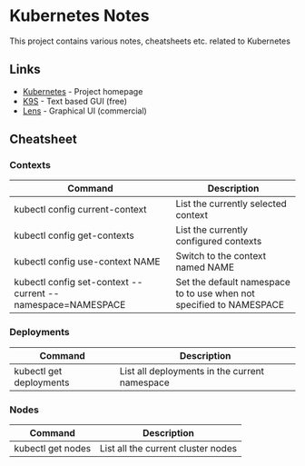 # Kubernetes Notes

This project contains various notes, cheatsheets etc. related to Kubernetes

## Links

* [Kubernetes](https://kubernetes.io) - Project homepage
* [K9S](https://k9scli.io) - Text based GUI (free)
* [Lens](https://k8slens.dev) - Graphical UI (commercial)

## Cheatsheet

### Contexts

| Command | Description |
|---|---|
| kubectl config current-context | List the currently selected context |
| kubectl config get-contexts | List the currently configured contexts |
| kubectl config use-context NAME | Switch to the context named NAME |
| kubectl config set-context --current --namespace=NAMESPACE | Set the default namespace to to use when not specified to NAMESPACE |

### Deployments
| Command | Description |
|---|---|
| kubectl get deployments | List all deployments in the current namespace |

### Nodes
| Command | Description |
|---|---|
| kubectl get nodes | List all the current cluster nodes |

